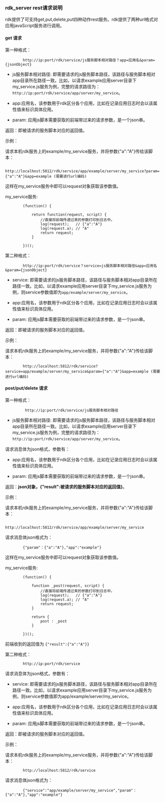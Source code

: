 ### rdk_server rest请求说明

rdk提供了可支持get,put,delete,put四种动作rest服务。rdk提供了两种url格式对应用javaScript服务进行调用。

#### get 请求

第一种格式：

        	http://ip:port/rdk/service/js服务脚本相对路径？app=应用名&param={jsonObject}

- js服务脚本相对路径: 即需要请求的js服务脚本路径，该路径与服务脚本相对app目录所在路径一致。比如，以请求example应用server目录下my_service.js服务为例，完整的请求路径为：`http://ip:port/rdk/service/app/server/my_service`。

- app:应用名，该参数用于rdk区分各个应用，比如在记录应用日志时会以该属性值来标识具体应用。

- param: 应用js脚本需要获取的前端带过来的请求参数，是一个json串。

返回：即被请求的服务脚本对应的返回值。

示例：

请求本机rdk服务上的example/my_service服务，并将参数{"a":"A"}传给该脚本：

   			http://localhost:5812/rdk/service/app/example/server/my_service?param={"a":"A"}&app=example (需要进行url编码)

这样在my_service服务中即可以request对象获取该参数值。

my_service服务:

			(function() {
			
			    return function(request, script) {
					//直接将前端传递过来的参数打印到日志中。
					log(request);   // {"a":"A"}
					log(request.a); // "A"
					return request;
			    }
			
			})();

第二种格式：
 
   		 	http://ip:port/rdk/service？service=js服务脚本相对路径&app=应用名&param={jsonObject}  		

- service: 即需要请求的js服务脚本路径，该路径与服务脚本相对app目录所在路径一致。比如，以请求example应用server目录下my_service.js服务为例，则service参数值即为`app/example/server/my_service`。

- app:应用名，该参数用于rdk区分各个应用，比如在记录应用日志时会以该属性值来标识具体应用。

- param: 应用js脚本需要获取的前端带过来的请求参数，是一个json串。

返回：即被请求的服务脚本对应的返回值。

示例：

请求本机rdk服务上的example/my_service服务，并将参数{"a":"A"}传给该脚本：

			http://localhost:5812/rdk/service?service=app/example/server/my_service&param={"a":"A"}&app=example (需要进行url编码)

#### post/put/delete 请求

第一种格式：

        	 http://ip:port/rdk/service/js服务脚本相对路径

- js服务脚本相对路径: 即需要请求的js服务脚本路径，该路径与服务脚本相对app目录所在路径一致。比如，以请求example应用server目录下my_service.js服务为例，完整的请求路径为：`http://ip:port/rdk/service/app/server/my_service`。

请求消息体为json格式，参数有：

- app:应用名，该参数用于rdk区分各个应用，比如在记录应用日志时会以该属性值来标识具体应用。

- param: 应用js脚本需要获取的前端带过来的请求参数，是一个json串。

返回：**json对象，{"result":被请求的服务脚本对应的返回值}**。

示例：

请求本机rdk服务上的example/my_service服务，并将参数{"a":"A"}传给该脚本：

   			http://localhost:5812/rdk/service/app/example/server/my_service

请求消息体json格式为：

   			{"param"：{"a":"A"},"app":"example"}

这样在my_service服务中即可以request对象获取该参数值。

my_service服务:

			(function() {
			
			    function _post(request, script) {
					//直接将前端传递过来的参数打印到日志中。
					log(request);   // {"a":"A"}
					log(request.a); // "A"
					return request;
			    }

			    return {
			    	post : _post
			    }
			
			})();

前端收到的返回值为 `{"result":{"a":"A"}}`	

第二种格式：
 
   		 	http://ip:port/rdk/service 

请求消息体为json格式，参数有：   		 		

- service: 即需要请求的js服务脚本路径，该路径与服务脚本相对app目录所在路径一致。比如，以请求example应用server目录下my_service.js服务为例，则service参数值即为app/example/server/my_service。

- app:应用名，该参数用于rdk区分各个应用，比如在记录应用日志时会以该属性值来标识具体应用。

- param: 应用js脚本需要获取的前端带过来的请求参数，是一个json串。

返回：即被请求的服务脚本对应的返回值。

示例：

请求本机rdk服务上的example/my_service服务，并将参数{"a":"A"}传给该脚本：

   			http://localhost:5812/rdk/service	 

请求消息体json格式为：

			{"service":"app/example/server/my_service","param"：{"a":"A"},"app":"example"}